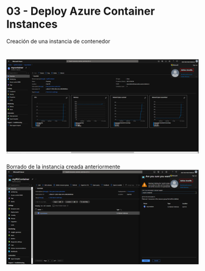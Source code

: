 # 03 - Deploy Azure Container Instances
Creación de una instancia de contenedor
# ![03.- ContainerInstance](Evidencias/03a-ContainerInstance.png)


Borrado de la instancia creada anteriormente
![03b.- ContainerInstance](Evidencias/03b-ContainerInstance.png)

